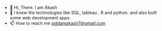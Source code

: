 - 👋 Hi, There. I am Akash
- 🌱 I knew the technologies like SQL, tableau , R and python. and also built some web development apps.
- 📫 How to reach me siddamakash7@gmail.com

<!---
siddamakash/siddamakash is a ✨ special ✨ repository because its `README.md` (this file) appears on your GitHub profile.
You can click the Preview link to take a look at your changes.
--->
